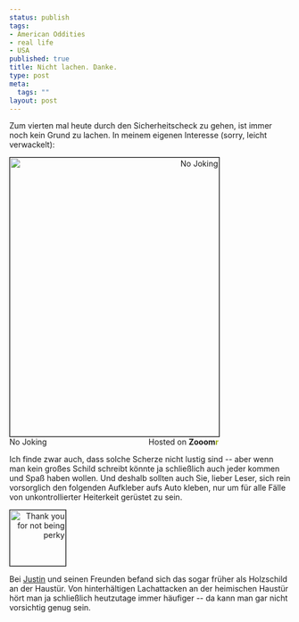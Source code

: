 ```yaml
--- 
status: publish
tags: 
- American Oddities
- real life
- USA
published: true
title: Nicht lachen. Danke.
type: post
meta: 
  tags: ""
layout: post
---
```

Zum vierten mal heute durch den Sicherheitscheck zu gehen, ist immer noch kein Grund zu lachen. In meinem eigenen Interesse (sorry, leicht verwackelt):

<div style="width:375px;text-align:right;"><a href="http://beta.zooomr.com/photos/wenzel/556759/" title="Zooomr Photo Sharing :: Photo Sharing"><img src="http://static.zooomr.com/images/556759_b738721f06.jpg" width="375" height="500" alt="No Joking" border="0" style="border:1px solid #000;" /></a><span style="float:left;">No Joking</span> Hosted on <strong>Zooom<span style="color:#9EAE15;">r</span></strong></div>

Ich finde zwar auch, dass solche Scherze nicht lustig sind -- aber wenn man kein großes Schild schreibt könnte ja schließlich auch jeder kommen und Spaß haben wollen. Und deshalb sollten auch Sie, lieber Leser, sich rein vorsorglich den folgenden Aufkleber aufs Auto kleben, nur um für alle Fälle von unkontrollierter Heiterkeit gerüstet zu sein.

<div style="width:100px;text-align:right;"><a href="http://beta.zooomr.com/photos/wenzel/556758/" title="Zooomr Photo Sharing :: Photo Sharing"><img src="http://static.zooomr.com/images/556758_974640fcee_t.jpg" width="100" height="100" alt="Thank you for not being perky" border="0" style="border:1px solid #000;" /></a></div>

Bei <a href="http://dowhaus.com/blog/">Justin</a> und seinen Freunden befand sich das sogar früher als Holzschild an der Haustür. Von hinterhältigen Lachattacken an der heimischen Haustür hört man ja schließlich heutzutage immer häufiger -- da kann man gar nicht vorsichtig genug sein.
